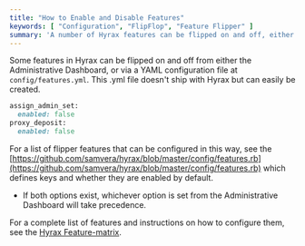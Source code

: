 ```yaml
---
title: "How to Enable and Disable Features"
keywords: [ "Configuration", "FlipFlop", "Feature Flipper" ]
summary: 'A number of Hyrax features can be flipped on and off, either via the Administrative Dashboard or via a YAML configuration file'
---
```


Some features in Hyrax can be flipped on and off from either the Administrative Dashboard, or via a YAML configuration file at `config/features.yml`. This .yml file doesn't ship with Hyrax but can easily be created.

``` ruby
assign_admin_set:
  enabled: false
proxy_deposit:
  enabled: false
```

For a list of flipper features that can be configured in this way, see the [https://github.com/samvera/hyrax/blob/master/config/features.rb](https://github.com/samvera/hyrax/blob/master/config/features.rb) which defines keys and whether they are enabled by default.

<ul class='warning'><li>If both options exist, whichever option is set from the Administrative Dashboard will take precedence.</li></ul>

For a complete list of features and instructions on how to configure them, see the [Hyrax Feature-matrix](https://github.com/samvera/hyrax/wiki/Feature-matrix).
